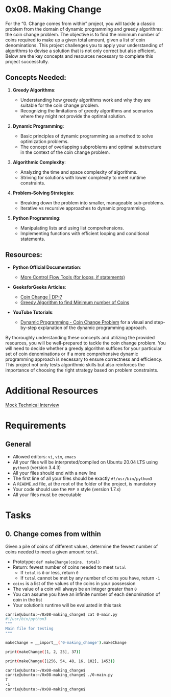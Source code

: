 # 0x08. Making Change

For the “0. Change comes from within” project, you will tackle a classic problem from the domain of dynamic programming and greedy algorithms: the coin change problem. The objective is to find the minimum number of coins required to make up a given total amount, given a list of coin denominations. This project challenges you to apply your understanding of algorithms to devise a solution that is not only correct but also efficient. Below are the key concepts and resources necessary to complete this project successfully.

## Concepts Needed:
1. **Greedy Algorithms**:
    * Understanding how greedy algorithms work and why they are suitable for the coin change problem.
    * Recognizing the limitations of greedy algorithms and scenarios where they might not provide the optimal solution.

2. **Dynamic Programming**:
    * Basic principles of dynamic programming as a method to solve optimization problems.
    * The concept of overlapping subproblems and optimal substructure in the context of the coin change problem.

3. **Algorithmic Complexity**:
    * Analyzing the time and space complexity of algorithms.
    * Striving for solutions with lower complexity to meet runtime constraints.

4. **Problem-Solving Strategies**:
    * Breaking down the problem into smaller, manageable sub-problems.
    * Iterative vs recursive approaches to dynamic programming.

5. **Python Programming**:
    * Manipulating lists and using list comprehensions.
    * Implementing functions with efficient looping and conditional statements.

## Resources:
* **Python Official Documentation**:
    * [More Control Flow Tools (for loops, if statements)](https://docs.python.org/3/tutorial/controlflow.html)

* **GeeksforGeeks Articles**:
    * [Coin Change | DP-7](https://www.geeksforgeeks.org/coin-change-dp-7/)
    * [Greedy Algorithm to find Minimum number of Coins](https://www.geeksforgeeks.org/greedy-algorithm-to-find-minimum-number-of-coins/)

* **YouTube Tutorials**:
    * [Dynamic Programming - Coin Change Problem](https://www.youtube.com/watch?v=jgiZlGzXMBw) for a visual and step-by-step explanation of the dynamic programming approach.

By thoroughly understanding these concepts and utilizing the provided resources, you will be well-prepared to tackle the coin change problem. You will need to decide whether a greedy algorithm suffices for your particular set of coin denominations or if a more comprehensive dynamic programming approach is necessary to ensure correctness and efficiency. This project not only tests algorithmic skills but also reinforces the importance of choosing the right strategy based on problem constraints.

# Additional Resources
[Mock Technical Interview](https://www.youtube.com/watch?feature=shared&v=9BSSIsJ-fWg)

# Requirements
## General
* Allowed editors: ```vi```, ```vim```, ```emacs```
* All your files will be interpreted/compiled on Ubuntu 20.04 LTS using ```python3``` (version 3.4.3)
* All your files should end with a new line
* The first line of all your files should be exactly ```#!/usr/bin/python3```
* A ```README.md``` file, at the root of the folder of the project, is mandatory
* Your code should use the ```PEP 8``` style (version 1.7.x)
* All your files must be executable

# Tasks
## 0. Change comes from within
Given a pile of coins of different values, determine the fewest number of coins needed to meet a given amount ```total```.
* Prototype: ```def makeChange(coins, total)```
* Return: fewest number of coins needed to meet ```total```
    * If ```total``` is ```0``` or less, return ```0```
    * If ```total``` cannot be met by any number of coins you have, return ```-1```
* ```coins``` is a list of the values of the coins in your possession
* The value of a coin will always be an integer greater than ```0```
* You can assume you have an infinite number of each denomination of coin in the list
* Your solution’s runtime will be evaluated in this task
```sh
carrie@ubuntu:~/0x08-making_change$ cat 0-main.py
#!/usr/bin/python3
"""
Main file for testing
"""

makeChange = __import__('0-making_change').makeChange

print(makeChange([1, 2, 25], 37))

print(makeChange([1256, 54, 48, 16, 102], 1453))
```

```sh
carrie@ubuntu:~/0x08-making_change$
carrie@ubuntu:~/0x08-making_change$ ./0-main.py
7
-1
carrie@ubuntu:~/0x08-making_change$
```
